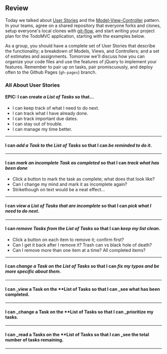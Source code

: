 ## Review

Today we talked about [User Stories](http://en.wikipedia.org/wiki/User_story) and the [Model-View-Controller](http://en.wikipedia.org/wiki/Model%E2%80%93view%E2%80%93controller) pattern. In your teams, agree on a shared repository that everyone forks and clones, setup everyone's local clones with [git-flow](http://nvie.com/posts/a-successful-git-branching-model/), and start writing your project plan for the TodoMVC application, starting with the examples below.

As a group, you should have a complete set of User Stories that describe the functionality; a breakdown of Models, Views, and Controllers; and a set of estimates and assignments. Tomorrow we'll discuss how you can organize your code files and use the features of jQuery to implement your features. Remember to pair up on tasks, pair promiscuously, and deploy often to the Github Pages (`gh-pages`) branch.

### All About User Stories

#### EPIC: I can create _a **List of Tasks**_ so that...

* I can keep track of what I need to do next.
* I can track what I have already done.
* I can track important due dates.
* I can stay out of trouble.
* I can manage my time better.


----

#### I can _add a **Task** to the **List of Tasks**_ so that I can _be reminded to do it_.


----

#### I can _mark an incomplete **Task** as completed_ so that I can _track what has been done_

* Click a button to mark the task as complete; what does that look like?
* Can I change my mind and mark it as incomplete again?
* Strikethough on text would be a neat effect...

----

#### I can _view a **List of Tasks** that are incomplete_ so that I can _pick what I need to do next_.

----

#### I can _remove **Tasks** from the **List of Tasks**_ so that I can _keep my list clean_.

* Click a button on each item to remove it; confirm first?
* Can I get it back after I remove it? Trash can vs black hole of death?
* Can I remove more than one item at a time? All completed items?

----

#### I can _change a **Task** on the **List of Tasks**_ so that I can _fix my typos and be more specific about them_.

---

#### I can _view a **Task** on the **List of **Tasks** so that I can _see what has been completed.

---

#### I can _change a **Task** on the **List of **Tasks** so that I can _prioritize my tasks.

---

#### I can _read a **Tasks** on the **List of **Tasks** so that I can _see the total number of tasks remaining. 

---

 